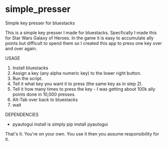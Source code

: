 # simple_presser
Simple key presser for bluestacks

This is a simple key presser I made for bluestacks.  Specfically I made this for Star Wars Galaxy of Heroes.  In the game it is easy to accumulate ally points but difficult to spend them so I created this app to press one key over and over again.

USAGE
1) Install bluestacks
2) Assign a key (any alpha numeric key) to the lower right button.
3) Run the script.
4) Tell it what key you want it to press (the same key as in step 2).
5) Tell it how many times to press the key -  I was getting about 100k ally points done in 10,000 presses.
6) Alt-Tab over back to bluestacks
7) wait

DEPENDENCIES
- pyautogui
install is simply pip install pyautogui

That's it.  You're on your own.  You use it then you assume responsibility for it.
